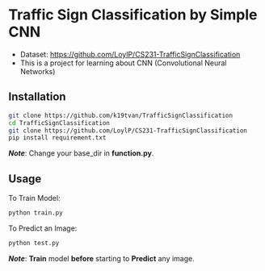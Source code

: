# Traffic Sign Classification by Simple CNN
- Dataset: https://github.com/LoylP/CS231-TrafficSignClassification
- This is a project for learning about CNN (Convolutional Neural Networks)

## Installation
```bash
git clone https://github.com/k19tvan/TrafficSignClassification
cd TrafficSignClassification
git clone https://github.com/LoylP/CS231-TrafficSignClassification
pip install requirement.txt
``` 

***Note***: Change your base_dir in **function.py**.

## Usage
To Train Model:
```bash
python train.py 
```
To Predict an Image:
```bash
python test.py 
```
***Note***: **Train** model **before** starting to **Predict** any image.

